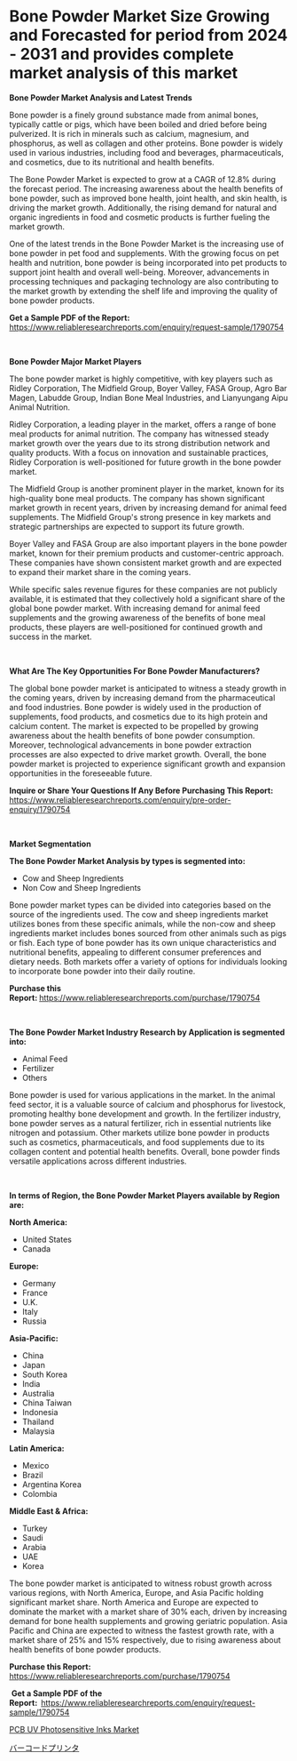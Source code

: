<p><h1>Bone Powder Market Size Growing and Forecasted for period from 2024 - 2031 and provides complete market analysis of this market</h1></p><p><strong>Bone Powder Market Analysis and Latest Trends</strong></p>
<p><p>Bone powder is a finely ground substance made from animal bones, typically cattle or pigs, which have been boiled and dried before being pulverized. It is rich in minerals such as calcium, magnesium, and phosphorus, as well as collagen and other proteins. Bone powder is widely used in various industries, including food and beverages, pharmaceuticals, and cosmetics, due to its nutritional and health benefits.</p><p>The Bone Powder Market is expected to grow at a CAGR of 12.8% during the forecast period. The increasing awareness about the health benefits of bone powder, such as improved bone health, joint health, and skin health, is driving the market growth. Additionally, the rising demand for natural and organic ingredients in food and cosmetic products is further fueling the market growth.</p><p>One of the latest trends in the Bone Powder Market is the increasing use of bone powder in pet food and supplements. With the growing focus on pet health and nutrition, bone powder is being incorporated into pet products to support joint health and overall well-being. Moreover, advancements in processing techniques and packaging technology are also contributing to the market growth by extending the shelf life and improving the quality of bone powder products.</p></p>
<p><strong>Get a Sample PDF of the Report:&nbsp;</strong> <a href="https://www.reliableresearchreports.com/enquiry/request-sample/1790754">https://www.reliableresearchreports.com/enquiry/request-sample/1790754</a></p>
<p>&nbsp;</p>
<p><strong>Bone Powder Major Market Players</strong></p>
<p><p>The bone powder market is highly competitive, with key players such as Ridley Corporation, The Midfield Group, Boyer Valley, FASA Group, Agro Bar Magen, Labudde Group, Indian Bone Meal Industries, and Lianyungang Aipu Animal Nutrition. </p><p>Ridley Corporation, a leading player in the market, offers a range of bone meal products for animal nutrition. The company has witnessed steady market growth over the years due to its strong distribution network and quality products. With a focus on innovation and sustainable practices, Ridley Corporation is well-positioned for future growth in the bone powder market.</p><p>The Midfield Group is another prominent player in the market, known for its high-quality bone meal products. The company has shown significant market growth in recent years, driven by increasing demand for animal feed supplements. The Midfield Group's strong presence in key markets and strategic partnerships are expected to support its future growth.</p><p>Boyer Valley and FASA Group are also important players in the bone powder market, known for their premium products and customer-centric approach. These companies have shown consistent market growth and are expected to expand their market share in the coming years.</p><p>While specific sales revenue figures for these companies are not publicly available, it is estimated that they collectively hold a significant share of the global bone powder market. With increasing demand for animal feed supplements and the growing awareness of the benefits of bone meal products, these players are well-positioned for continued growth and success in the market.</p></p>
<p>&nbsp;</p>
<p><strong>What Are The Key Opportunities For Bone Powder Manufacturers?</strong></p>
<p><p>The global bone powder market is anticipated to witness a steady growth in the coming years, driven by increasing demand from the pharmaceutical and food industries. Bone powder is widely used in the production of supplements, food products, and cosmetics due to its high protein and calcium content. The market is expected to be propelled by growing awareness about the health benefits of bone powder consumption. Moreover, technological advancements in bone powder extraction processes are also expected to drive market growth. Overall, the bone powder market is projected to experience significant growth and expansion opportunities in the foreseeable future.</p></p>
<p><strong>Inquire or Share Your Questions If Any Before Purchasing This Report:</strong> <a href="https://www.reliableresearchreports.com/enquiry/pre-order-enquiry/1790754">https://www.reliableresearchreports.com/enquiry/pre-order-enquiry/1790754</a></p>
<p>&nbsp;</p>
<p><strong>Market Segmentation</strong></p>
<p><strong>The Bone Powder Market Analysis by types is segmented into:</strong></p>
<p><ul><li>Cow and Sheep Ingredients</li><li>Non Cow and Sheep Ingredients</li></ul></p>
<p><p>Bone powder market types can be divided into categories based on the source of the ingredients used. The cow and sheep ingredients market utilizes bones from these specific animals, while the non-cow and sheep ingredients market includes bones sourced from other animals such as pigs or fish. Each type of bone powder has its own unique characteristics and nutritional benefits, appealing to different consumer preferences and dietary needs. Both markets offer a variety of options for individuals looking to incorporate bone powder into their daily routine.</p></p>
<p><strong>Purchase this Report:&nbsp;</strong><a href="https://www.reliableresearchreports.com/purchase/1790754">https://www.reliableresearchreports.com/purchase/1790754</a></p>
<p>&nbsp;</p>
<p><strong>The Bone Powder Market Industry Research by Application is segmented into:</strong></p>
<p><ul><li>Animal Feed</li><li>Fertilizer</li><li>Others</li></ul></p>
<p><p>Bone powder is used for various applications in the market. In the animal feed sector, it is a valuable source of calcium and phosphorus for livestock, promoting healthy bone development and growth. In the fertilizer industry, bone powder serves as a natural fertilizer, rich in essential nutrients like nitrogen and potassium. Other markets utilize bone powder in products such as cosmetics, pharmaceuticals, and food supplements due to its collagen content and potential health benefits. Overall, bone powder finds versatile applications across different industries.</p></p>
<p>&nbsp;</p>
<p><strong>In terms of Region, the Bone Powder Market Players available by Region are:</strong></p>
<p>
    <p> <strong> North America: </strong>
        <ul>
            <li>United States</li>
            <li>Canada</li>
        </ul>
        </p> 
    <p> <strong> Europe: </strong>
        <ul>
            <li>Germany</li>
            <li>France</li>
            <li>U.K.</li>
            <li>Italy</li>
            <li>Russia</li>
        </ul>
        </p> 
    <p> <strong> Asia-Pacific: </strong>
        <ul>
            <li>China</li>
            <li>Japan</li>
            <li>South Korea</li>
            <li>India</li>
            <li>Australia</li>
            <li>China Taiwan</li>
            <li>Indonesia</li>
            <li>Thailand</li>
            <li>Malaysia</li>
        </ul>
        </p> 
    <p> <strong> Latin America: </strong>
        <ul>
            <li>Mexico</li>
            <li>Brazil</li>
            <li>Argentina Korea</li>
            <li>Colombia</li>
        </ul>
        </p> 
    <p> <strong> Middle East & Africa: </strong>
        <ul>
            <li>Turkey</li>
            <li>Saudi</li>
            <li>Arabia</li>
            <li>UAE</li>
            <li>Korea</li>
        </ul>
    </p>
    </p>
<p><p>The bone powder market is anticipated to witness robust growth across various regions, with North America, Europe, and Asia Pacific holding significant market share. North America and Europe are expected to dominate the market with a market share of 30% each, driven by increasing demand for bone health supplements and growing geriatric population. Asia Pacific and China are expected to witness the fastest growth rate, with a market share of 25% and 15% respectively, due to rising awareness about health benefits of bone powder products.</p></p>
<p><strong>Purchase this Report: </strong><a href="https://www.reliableresearchreports.com/purchase/1790754">https://www.reliableresearchreports.com/purchase/1790754</a></p>
<p>&nbsp;<strong>Get a Sample PDF of the Report:&nbsp;&nbsp;</strong><a href="https://www.reliableresearchreports.com/enquiry/request-sample/1790754">https://www.reliableresearchreports.com/enquiry/request-sample/1790754</a></p>
<p><strong></strong></p>
<p><p><a href="https://github.com/RickHolmes3/Market-Research-Report-List-3/blob/main/pcb-uv-photosensitive-inks-market.md">PCB UV Photosensitive Inks Market</a></p><p><a href="https://github.com/zekaoe592392/Market-Research-Report-List-1/blob/main/9197128192147.md">バーコードプリンタ</a></p></p>